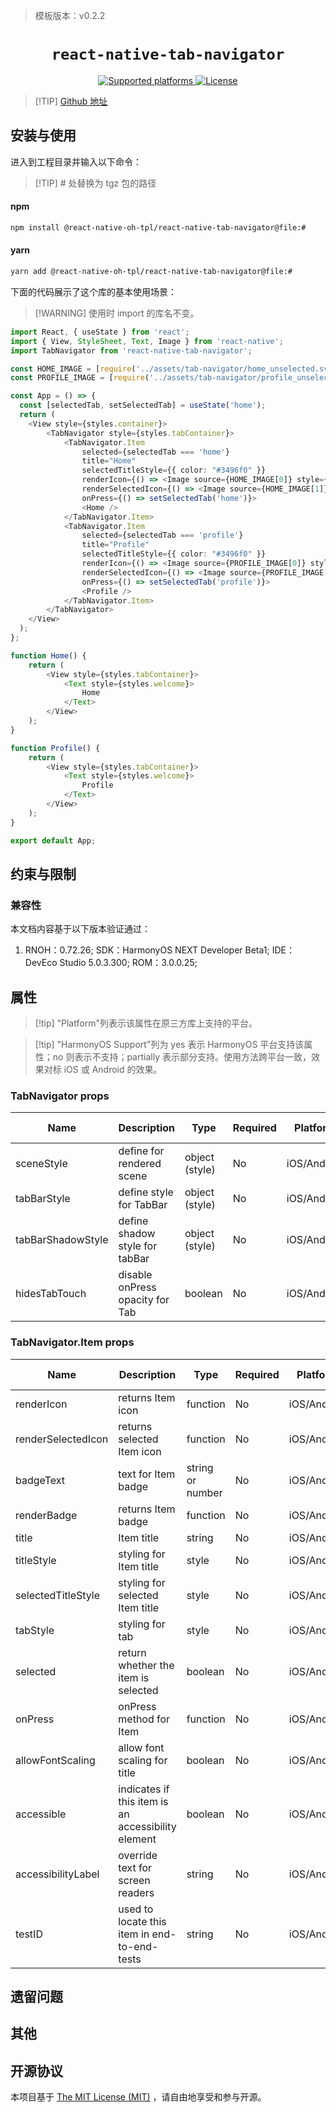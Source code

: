 > 模板版本：v0.2.2

<p align="center">
  <h1 align="center"> <code>react-native-tab-navigator</code> </h1>
</p>
<p align="center">
    <a href="https://github.com/ptomasroos/react-native-tab-navigator">
        <img src="https://img.shields.io/badge/platforms-android%20|%20ios%20|%20harmony%20-lightgrey.svg" alt="Supported platforms" />
    </a>
    <a href="https://github.com/ptomasroos/react-native-tab-navigator/blob/master/LICENSE">
        <img src="https://img.shields.io/badge/license-MIT-green.svg" alt="License" />
        <!-- <img src="https://img.shields.io/badge/license-Apache-blue.svg" alt="License" /> -->
    </a>
</p>

> [!TIP] [Github 地址](https://github.com/react-native-oh-library/react-native-tab-navigator)

## 安装与使用

进入到工程目录并输入以下命令：

> [!TIP] # 处替换为 tgz 包的路径

<!-- tabs:start -->

#### **npm**

```bash
npm install @react-native-oh-tpl/react-native-tab-navigator@file:#
```

#### **yarn**

```bash
yarn add @react-native-oh-tpl/react-native-tab-navigator@file:#
```

<!-- tabs:end -->

下面的代码展示了这个库的基本使用场景：

> [!WARNING] 使用时 import 的库名不变。

```ts
import React, { useState } from 'react';
import { View, StyleSheet, Text, Image } from 'react-native';
import TabNavigator from 'react-native-tab-navigator';

const HOME_IMAGE = [require('../assets/tab-navigator/home_unselected.svg'), require('../assets/tab-navigator/home_selected.svg')];
const PROFILE_IMAGE = [require('../assets/tab-navigator/profile_unselected.svg'), require('../assets/tab-navigator/profile_selected.svg')];

const App = () => {
  const [selectedTab, setSelectedTab] = useState('home');
  return (
    <View style={styles.container}>
        <TabNavigator style={styles.tabContainer}>
            <TabNavigator.Item
                selected={selectedTab === 'home'}
                title="Home"
                selectedTitleStyle={{ color: "#3496f0" }}
                renderIcon={() => <Image source={HOME_IMAGE[0]} style={styles.iconSize} />}
                renderSelectedIcon={() => <Image source={HOME_IMAGE[1]} style={styles.iconSize} />}
                onPress={() => setSelectedTab('home')}>
                <Home />
            </TabNavigator.Item>
            <TabNavigator.Item
                selected={selectedTab === 'profile'}
                title="Profile"
                selectedTitleStyle={{ color: "#3496f0" }}
                renderIcon={() => <Image source={PROFILE_IMAGE[0]} style={styles.iconSize} />}
                renderSelectedIcon={() => <Image source={PROFILE_IMAGE[1]} style={styles.iconSize} />}
                onPress={() => setSelectedTab('profile')}>
                <Profile />
            </TabNavigator.Item>
        </TabNavigator>
    </View>
  );
};

function Home() {
    return (
        <View style={styles.tabContainer}>
            <Text style={styles.welcome}>
                Home
            </Text>
        </View>
    );
}

function Profile() {
    return (
        <View style={styles.tabContainer}>
            <Text style={styles.welcome}>
                Profile
            </Text>
        </View>
    );
}

export default App;
```

## 约束与限制

### 兼容性

本文档内容基于以下版本验证通过：

1. RNOH：0.72.26; SDK：HarmonyOS NEXT Developer Beta1; IDE：DevEco Studio 5.0.3.300; ROM：3.0.0.25;

## 属性

> [!tip] "Platform"列表示该属性在原三方库上支持的平台。

> [!tip] "HarmonyOS Support"列为 yes 表示 HarmonyOS 平台支持该属性；no 则表示不支持；partially 表示部分支持。使用方法跨平台一致，效果对标 iOS 或 Android 的效果。

### TabNavigator props

| Name | Description | Type | Required | Platform | HarmonyOS Support  |
| ---- | ----------- | ---- | -------- | -------- | ------------------ |
| sceneStyle  | define for rendered scene         | object (style)  | No | iOS/Android      | Yes |
| tabBarStyle  | define style for TabBar         | object (style)  | No | iOS/Android      | Yes |
| tabBarShadowStyle  | define shadow style for tabBar         | object (style)  | No | iOS/Android      | Yes |
| hidesTabTouch  | disable onPress opacity for Tab         | boolean  | No | iOS/Android      | Yes |

### TabNavigator.Item props

| Name | Description | Type | Required | Platform | HarmonyOS Support  |
| ---- | ----------- | ---- | -------- | -------- | ------------------ |
| renderIcon  | returns Item icon         | function  | No | iOS/Android      | Yes |
| renderSelectedIcon  | returns selected Item icon         | function  | No | iOS/Android      | Yes |
| badgeText  | text for Item badge         | string or number  | No | iOS/Android      | Yes |
| renderBadge  | returns Item badge         | function  | No | iOS/Android      | Yes |
| title  | Item title         | string  | No | iOS/Android      | Yes |
| titleStyle  | styling for Item title         | style  | No | iOS/Android      | Yes |
| selectedTitleStyle  | styling for selected Item title         | style  | No | iOS/Android      | Yes |
| tabStyle  | styling for tab         | style  | No | iOS/Android      | Yes |
| selected  | return whether the item is selected         | boolean  | No | iOS/Android      | Yes |
| onPress  | onPress method for Item         | function  | No | iOS/Android      | Yes |
| allowFontScaling  | allow font scaling for title         | boolean  | No | iOS/Android      | Yes |
| accessible  | indicates if this item is an accessibility element         | boolean  | No | iOS/Android      | Yes |
| accessibilityLabel  | override text for screen readers         | string  | No | iOS/Android      | Yes |
| testID  | used to locate this item in end-to-end-tests         | string  | No | iOS/Android      | Yes |

## 遗留问题

## 其他

## 开源协议

本项目基于 [The MIT License (MIT)](https://github.com/ptomasroos/react-native-tab-navigator/blob/master/LICENSE) ，请自由地享受和参与开源。